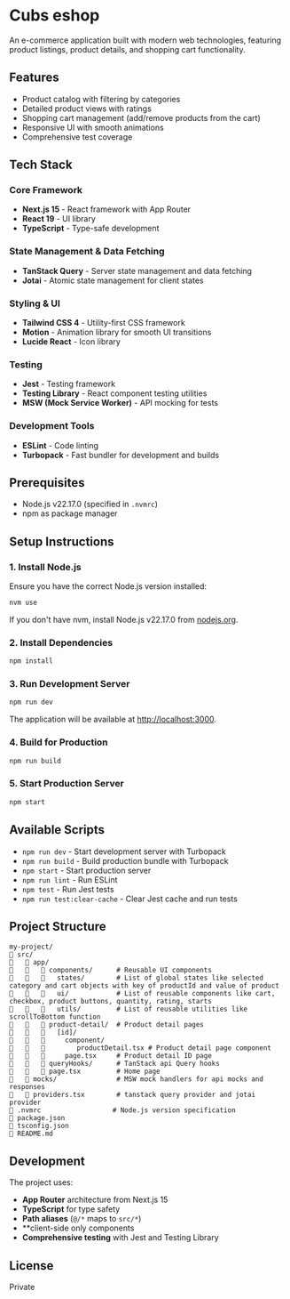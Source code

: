 # Cubs eshop

An e-commerce application built with modern web technologies, featuring product listings, product details, and shopping cart functionality.

## Features

- Product catalog with filtering by categories
- Detailed product views with ratings
- Shopping cart management (add/remove products from the cart)
- Responsive UI with smooth animations
- Comprehensive test coverage

## Tech Stack

### Core Framework
- **Next.js 15** - React framework with App Router
- **React 19** - UI library
- **TypeScript** - Type-safe development

### State Management & Data Fetching
- **TanStack Query** - Server state management and data fetching
- **Jotai** - Atomic state management for client states

### Styling & UI
- **Tailwind CSS 4** - Utility-first CSS framework
- **Motion** - Animation library for smooth UI transitions
- **Lucide React** - Icon library

### Testing
- **Jest** - Testing framework
- **Testing Library** - React component testing utilities
- **MSW (Mock Service Worker)** - API mocking for tests

### Development Tools
- **ESLint** - Code linting
- **Turbopack** - Fast bundler for development and builds

## Prerequisites

- Node.js v22.17.0 (specified in `.nvmrc`)
- npm as package manager

## Setup Instructions

### 1. Install Node.js

Ensure you have the correct Node.js version installed:

```bash
nvm use
```

If you don't have nvm, install Node.js v22.17.0 from [nodejs.org](https://nodejs.org/).

### 2. Install Dependencies

```bash
npm install
```

### 3. Run Development Server

```bash
npm run dev
```

The application will be available at [http://localhost:3000](http://localhost:3000).

### 4. Build for Production

```bash
npm run build
```

### 5. Start Production Server

```bash
npm start
```

## Available Scripts

- `npm run dev` - Start development server with Turbopack
- `npm run build` - Build production bundle with Turbopack
- `npm start` - Start production server
- `npm run lint` - Run ESLint
- `npm test` - Run Jest tests
- `npm run test:clear-cache` - Clear Jest cache and run tests

## Project Structure

```
my-project/
   src/
      app/
         components/      # Reusable UI components
           states/        # List of global states like selected category and cart objects with key of productId and value of product
           ui/            # List of reusable components like cart, checkbox, product buttons, quantity, rating, starts
           utils/         # List of reusable utilities like scrollToBottom function
         product-detail/  # Product detail pages
           [id]/
             component/
                productDetail.tsx # Product detail page component
             page.tsx     # Product detail ID page
         queryHooks/      # TanStack api Query hooks
         page.tsx         # Home page
      mocks/               # MSW mock handlers for api mocks and responses
    providers.tsx        # tanstack query provider and jotai provider
   .nvmrc                  # Node.js version specification
   package.json
   tsconfig.json
   README.md
```

## Development

The project uses:
- **App Router** architecture from Next.js 15
- **TypeScript** for type safety
- **Path aliases** (`@/*` maps to `src/*`)
- **client-side only components
- **Comprehensive testing** with Jest and Testing Library

## License

Private
